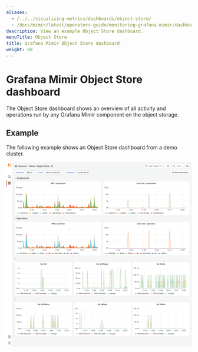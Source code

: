 ```yaml
---
aliases:
  - /../../visualizing-metrics/dashboards/object-store/
  - /docs/mimir/latest/operators-guide/monitoring-grafana-mimir/dashboards/object-store/
description: View an example Object Store dashboard.
menuTitle: Object Store
title: Grafana Mimir Object Store dashboard
weight: 60
---
```


# Grafana Mimir Object Store dashboard

The Object Store dashboard shows an overview of all activity and operations run by any Grafana Mimir component on the object storage.

## Example

The following example shows an Object Store dashboard from a demo cluster.

![Grafana Mimir object store dashboard](mimir-object-store.png)
